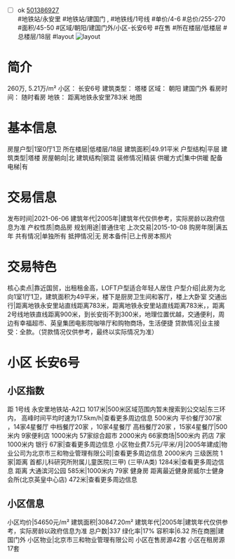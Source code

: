 - [ ] ok [501386927](https://bj.5i5j.com/ershoufang/501386927.html)  
 #地铁站/永安里 #地铁站/建国门 ,  #地铁线/1号线
#单价/4-6 #总价/255-270 #面积/45-50   #区域/朝阳/建国门外/小区-长安6号 #在售 #所在楼层/低楼层 #总楼层/18层 #layout 
![layout](http://image2a.5i5j.com/bdir/layout/316656530cb74ec5b5393dd96ad02bf8.jpg_P5.jpg) 
# 简介 
 260万,  5.21万/m² 
小区： 长安6号
建筑类型： 塔楼
区域： 朝阳 建国门外
看房时间： 随时看房
地铁： 距离地铁永安里783米 地图
# 基本信息 
 房屋户型|1室0厅1卫
所在楼层|低楼层/18层
建筑面积|49.91平米
户型结构|平层
建筑类型|塔楼
房屋朝向|北
建筑结构|钢混
装修情况|精装
供暖方式|集中供暖
配备电梯|有
# 交易信息 
 发布时间|2021-06-06
建筑年代|2005年|建筑年代仅供参考，实际房龄以政府信息为准
产权性质|商品房
规划用途|普通住宅
上次交易|2015-10-08
购房年限|满五年
共有情况|单独所有
抵押情况|无
房本备件|已上传房本照片
# 交易特色 
 核心卖点|靠近国贸，出租租金高，LOFT户型适合年轻人居住
户型介绍|此房为北向1室1厅1卫，建筑面积为49平米，楼下是厨房卫生间和客厅，楼上大卧室
交通出行|距离地铁永安里站直线距离783米，距离地铁永安里站直线距离783米，，距离2号线地铁直线距离900米，到长安街不到300米，地理位置优越，交通便利，周边有幸福超市、英皇集团电影院咖啡厅和购物商场，生活便捷
贷款情况|业主接受：全款。（贷款情况仅供参考，最终以实际情况为准）
# 小区 长安6号
## 小区指数 
 距 1号线 永安里地铁站-A2口 1017米|500米区域范围内暂未搜索到公交站|东三环内， 高峰时间平均时速为17.5km/h|查看更多周边信息
500米内 平价餐厅307家 ，14家4星餐厅
中档餐厅20家 ，10家4星餐厅
高档餐厅20家 ，15家4星餐厅|500米内 9家便利店
1000米内 57家综合超市
2000米内 66家商场|500米内 药店 7家
1000米内 银行 67家|查看更多周边信息
小区物业费7.5元/平米/月|2005年建成|物业公司为北京市三和物业管理有限公司|查看更多周边信息
2000米内 三级医院 1家|距离 首都儿科研究所附属儿童医院(三甲) (三甲/A类) 1284米|查看更多周边信息
距离 大通滨河公园 585米|1000米内 79家 健身房
距离最近健身房威尔士健身会所(北京英皇中心店) 472米|查看更多周边信息
## 小区信息 
 小区均价|54650元/m²
建筑面积|30847.20m²
建筑年代|2005年|建筑年代仅供参考，实际房龄以政府信息为准
总户数|337
绿化率|17%
容积率|6.32
所在商圈|建国门外
小区物业|北京市三和物业管理有限公司
小区在售房源42套
小区在租房源17套
